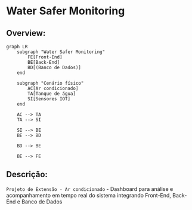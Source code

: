 # **Water Safer Monitoring**

## Overview:

```mermaid
graph LR
    subgraph "Water Safer Monitoring" 
        FE[Front-End]
        BE[Back-End]
        BD[(Banco de Dados)]
    end

    subgraph "Cenário físico"
        AC[Ar condicionado]
        TA[Tanque de água]
        SI[Sensores IOT]
    end

    AC --> TA
    TA --> SI

    SI --> BE
    BE --> BD

    BD --> BE

    BE --> FE
```

## Descrição:

`Projeto de Extensão - Ar condicionado` - Dashboard para análise e acompanhamento em tempo real do sistema integrando Front-End, Back-End e Banco de Dados